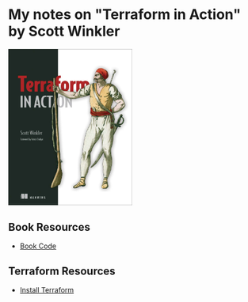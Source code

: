 # My notes on "Terraform in Action" by Scott Winkler

<img src='images/20250413144136.png' width='250'/>

## Book Resources
- [Book Code](https://github.com/terraform-in-action/manning-code)

## Terraform Resources
- [Install Terraform](https://developer.hashicorp.com/terraform/tutorials/aws-get-started/install-cli)
